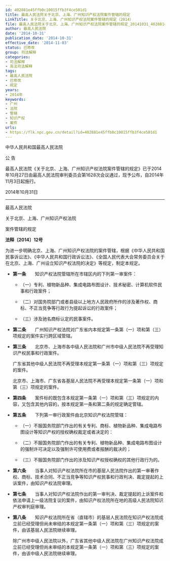 ```yaml
---
id: 402881e45ffb0c10015ffb3f4ce501d1
title: 最高人民法院关于北京、上海、广州知识产权法院案件管辖的规定
LinkTitle: 关于北京、上海、广州知识产权法院案件管辖的规定（2014）
file: 最高人民法院关于北京、上海、广州知识产权法院案件管辖的规定_20141031_402881e45ffb0c10015ffb3f4ce501d1.docx
author: 最高人民法院
date: '2014-10-31'
publication_date: '2014-10-31'
effective_date: '2014-11-03'
status: 已修改
group: 司法解释
categories:
- 司法解释
- 高法司法解释
tags:
- 最高人民法院
- 已修改
- 规定
years:
- 2014年
keywords:
- 广州
- 法院
- 管辖
- 知识产权
- 案件
urls:
- https://flk.npc.gov.cn/detail?id=402881e45ffb0c10015ffb3f4ce501d1
---
```


中华人民共和国最高人民法院

公 告

最高人民法院《关于北京、上海、广州知识产权法院案件管辖的规定》已于2014年10月27日由最高人民法院审判委员会第1628次会议通过，现予公布，自2014年11月3日起施行。

2014年10月31日

---

最高人民法院

关于北京、上海、广州知识产权法院

案件管辖的规定

**法释〔2014〕12号**

为进一步明确北京、上海、广州知识产权法院的案件管辖，根据《中华人民共和国民事诉讼法》、《中华人民共和国行政诉讼法》、《全国人民代表大会常务委员会关于在北京、上海、广州设立知识产权法院的决定》等规定，制定本规定。

- **第一条**　　知识产权法院管辖所在市辖区内的下列第一审案件：

  - （一）专利、植物新品种、集成电路布图设计、技术秘密、计算机软件民事和行政案件；

  - （二）对国务院部门或者县级以上地方人民政府所作的涉及著作权、商标、不正当竞争等行政行为提起诉讼的行政案件；

  - （三）涉及驰名商标认定的民事案件。

- **第二条**　　广州知识产权法院对广东省内本规定第一条第（一）项和第（三）项规定的案件实行跨区域管辖。

- **第三条**　　北京市、上海市各中级人民法院和广州市中级人民法院不再受理知识产权民事和行政案件。

  广东省其他中级人民法院不再受理本规定第一条第（一）项和第（三）项规定的案件。

  北京市、上海市、广东省各基层人民法院不再受理本规定第一条第（一）项和第（三）项规定的案件。

- **第四条**　　案件标的既包含本规定第一条第（一）项和第（三）项规定的内容，又包含其他内容的，按本规定第一条和第二条的规定确定管辖。

- **第五条**　　下列第一审行政案件由北京知识产权法院管辖：

  - （一）不服国务院部门作出的有关专利、商标、植物新品种、集成电路布图设计等知识产权的授权确权裁定或者决定的：

  - （二）不服国务院部门作出的有关专利、植物新品种、集成电路布图设计的强制许可决定以及强制许可使用费或者报酬的裁决的；

  - （三）不服国务院部门作出的涉及知识产权授权确权的其他行政行为的。

- **第六条**　　当事人对知识产权法院所在市的基层人民法院作出的第一审著作权、商标、技术合同、不正当竞争等知识产权民事和行政判决、裁定提起的上诉案件，由知识产权法院审理。

- **第七条**　　当事人对知识产权法院作出的第一审判决、裁定提起的上诉案件和依法申请上一级法院复议的案件，由知识产权法院所在地的高级人民法院知识产权审判庭审理。

- **第八条**　　知识产权法院所在省（直辖市）的基层人民法院在知识产权法院成立前已经受理但尚未审结的本规定第一条第（一）项和第（三）项规定的案件，由该基层人民法院继续审理。

  除广州市中级人民法院以外，广东省其他中级人民法院在广州知识产权法院成立前已经受理但尚未审结的本规定第一条第（一）项和第（三）项规定的案件，由该中级人民法院继续审理。
